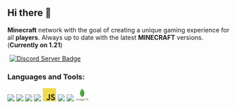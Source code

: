 ## Hi there 👋

**Minecraft** network with the goal of creating a unique gaming experience 
for all ****players****. Always up to date with the latest **MINECRAFT** versions. (**Currently on 1.21**)

  </a>
  <a href="https://discord.standardsucht.link" style="margin: 5px;">
    <img src="https://img.shields.io/badge/Discord%20Server-JOIN%20NOW-%237289da?style=for-the-badge&logo=discord" alt="Discord Server Badge" />
  </a>
</div>


### Languages and Tools:

<code><img height="30" src="https://upload.wikimedia.org/wikipedia/commons/thumb/9/9c/IntelliJ_IDEA_Icon.svg/1200px-IntelliJ_IDEA_Icon.svg.png"></code>
<code><img height="30" src="https://user-images.githubusercontent.com/674621/71187801-14e60a80-2280-11ea-94c9-e56576f76baf.png"></code>
<code><img height="30" src="https://github.com/get-icon/geticon/raw/master/icons/java.svg"></code>
<code><img height="30" src="https://upload.wikimedia.org/wikipedia/commons/7/74/Kotlin_Icon.png"></code>
<code><img height="30" src="https://raw.githubusercontent.com/github/explore/80688e429a7d4ef2fca1e82350fe8e3517d3494d/topics/javascript/javascript.png"></code>
<code><img height="30" src="https://github.com/get-icon/geticon/raw/master/icons/docker-icon.svg"></code>
<code><img height="30" src="https://github.com/get-icon/geticon/raw/master/icons/html-5.svg"></code>
<code><img height="30" src="https://raw.githubusercontent.com/devicons/devicon/master/icons/mongodb/mongodb-original-wordmark.svg"></code>
